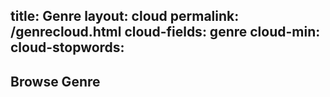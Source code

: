 title: Genre
layout: cloud
permalink: /genrecloud.html
cloud-fields: genre
cloud-min: 
cloud-stopwords:
---

## Browse Genre

